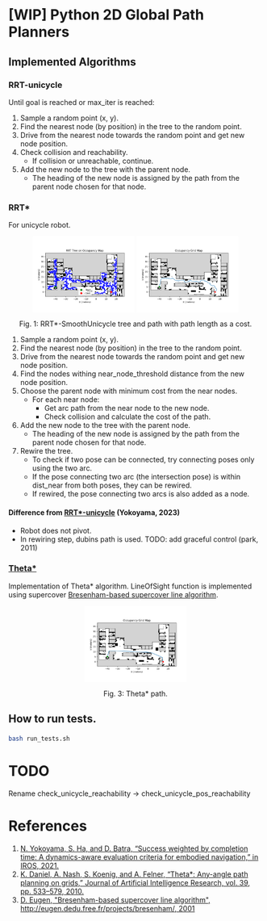 # [WIP] Python 2D Global Path Planners

## Implemented Algorithms

### RRT-unicycle
Until goal is reached or max_iter is reached:
1. Sample a random point (x, y).
2. Find the nearest node (by position) in the tree to the random point.
3. Drive from the nearest node towards the random point and get new node position.
4. Check collision and reachability.
    - If collision or unreachable, continue.
5. Add the new node to the tree with the parent node.
    - The heading of the new node is assigned by the path from the parent node chosen for that node.

### RRT*
For unicycle robot.

<p align="center">
  <img width="40%" src="docs/figures/rrt_star_smooth_unicycle_tree.png" align="center" alt="fig1" />
  <img width="40%" src="docs/figures/rrt_star_smooth_unicycle_path.png" align="center" alt="fig2" />
  <figcaption align="center">Fig. 1: RRT*-SmoothUnicycle tree and path with path length as a cost.</figcaption>
</p>


1. Sample a random point (x, y).
2. Find the nearest node (by position) in the tree to the random point.
3. Drive from the nearest node towards the random point and get new node position.
4. Find the nodes withing near_node_threshold distance from the new node position.
5. Choose the parent node with minimum cost from the near nodes.
    - For each near node:
        - Get arc path from the near node to the new node.
        - Check collision and calculate the cost of the path.
6. Add the new node to the tree with the parent node.
    - The heading of the new node is assigned by the path from the parent node chosen for that node.
7. Rewire the tree.
    - To check if two pose can be connected, try connecting poses only using the two arc.
    - If the pose connecting two arc (the intersection pose) is within dist_near from both poses, they can be rewired.
    - If rewired, the pose connecting two arcs is also added as a node.

#### Difference from [RRT*-unicycle](https://github.com/naokiyokoyama/rrt_star) (Yokoyama, 2023)
- Robot does not pivot.
- In rewiring step, dubins path is used. 
    TODO: add graceful control (park, 2011)


### [Theta*](https://arxiv.org/abs/1401.3843)
Implementation of Theta* algorithm.
LineOfSight function is implemented using supercover [Bresenham-based supercover line algorithm](http://eugen.dedu.free.fr/projects/bresenham/).

<p align="center">
<img width="40%"  align="center" src="docs/figures/theta_star_path.png"  alt="fig3"/>
<figcaption align="center">Fig. 3: Theta* path.</figcaption>
</p>

## How to run tests.
```bash
bash run_tests.sh
```

# TODO
Rename check_unicycle_reachability -> check_unicycle_pos_reachability
# References
1. [N. Yokoyama, S. Ha, and D. Batra, “Success weighted by completion time: A dynamics-aware evaluation criteria for embodied navigation,” in IROS, 2021.](https://arxiv.org/abs/2103.08022)
2. [K. Daniel, A. Nash, S. Koenig, and A. Felner, “Theta*: Any-angle path planning on grids,” Journal of Artificial Intelligence Research, vol. 39, pp. 533–579, 2010.](https://arxiv.org/abs/1401.3843)
3. [D. Eugen, "Bresenham-based supercover line algorithm", http://eugen.dedu.free.fr/projects/bresenham/, 2001](http://eugen.dedu.free.fr/projects/bresenham/)
